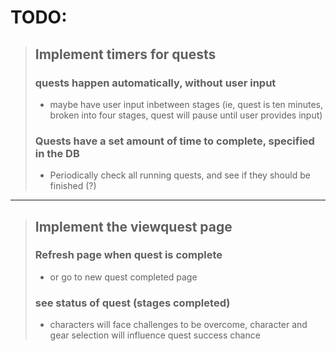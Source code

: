 # TODO:

> ## Implement timers for quests
> ### quests happen automatically, without user input
> - maybe have user input inbetween stages (ie, quest is ten minutes, broken into four stages, quest will pause until user provides input)
> ### Quests have a set amount of time to complete, specified in the DB
> - Periodically check all running quests, and see if they should be finished (?)

***
> ## Implement the viewquest page
> ### Refresh page when quest is complete
> - or go to new quest completed page
> ### see status of quest (stages completed)
> - characters will face challenges to be overcome, character and gear selection will influence quest success chance